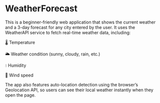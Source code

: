 # WeatherForecast
This is a beginner-friendly web application that shows the current weather and a 3-day forecast for any city entered by the user. It uses the WeatherAPI service to fetch real-time weather data, including:

🌡️ Temperature

🌥️ Weather condition (sunny, cloudy, rain, etc.)

💧 Humidity

💨 Wind speed

The app also features auto-location detection using the browser’s Geolocation API, so users can see their local weather instantly when they open the page.
